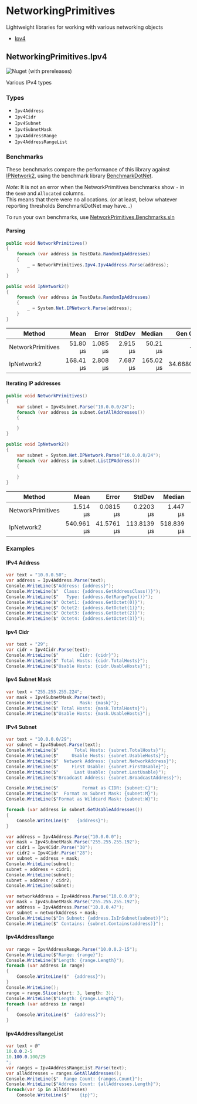 ﻿# NetworkingPrimitives

Lightweight libraries for working with various networking objects

- [Ipv4](#networkingprimitivesipv4)

## NetworkingPrimitives.Ipv4

![Nuget (with prereleases)](https://img.shields.io/nuget/vpre/NetworkPrimitives.Ipv4)

Various IPv4 types

### Types

- `Ipv4Address`
- `Ipv4Cidr`
- `Ipv4Subnet`
- `Ipv4SubnetMask`
- `Ipv4AddressRange`
- `Ipv4AddressRangeList`

### Benchmarks

These benchmarks compare the performance of this library against [IPNetwork2](https://github.com/lduchosal/ipnetwork),
using the benchmark library [BenchmarkDotNet](https://benchmarkdotnet.org/articles/overview.html).

*Note:* It is not an error when the NetworkPrimitives benchmarks show `-` in the `Gen0` and `Allocated` columns.  
This means that there were no allocations. (or at least, below whatever reporting thresholds BenchmarkDotNet may have...)

To run your own benchmarks, use [NetworkPrimitives.Benchmarks.sln](NetworkPrimitives.Benchmarks.sln)

#### Parsing

```c#
public void NetworkPrimitives()
{
    foreach (var address in TestData.RandomIpAddresses)
    {
        _ = NetworkPrimitives.Ipv4.Ipv4Address.Parse(address);
    }
}

public void IpNetwork2()
{
    foreach (var address in TestData.RandomIpAddresses)
    {
        _ = System.Net.IPNetwork.Parse(address);
    }
}
```

|            Method |      Mean |    Error |   StdDev |    Median |   Gen 0 | Allocated |
|------------------ |----------:|---------:|---------:|----------:|--------:|----------:|
| NetworkPrimitives |  51.80 μs | 1.085 μs | 2.915 μs |  50.21 μs |       - |         - |
|        IpNetwork2 | 168.41 μs | 2.808 μs | 7.687 μs | 165.02 μs | 34.6680 | 145,053 B |

#### Iterating IP addresses

```c#
public void NetworkPrimitives()
{
    var subnet = Ipv4Subnet.Parse("10.0.0.0/24");
    foreach (var address in subnet.GetAllAddresses())
    {

    }
}

public void IpNetwork2()
{
    var subnet = System.Net.IPNetwork.Parse("10.0.0.0/24");
    foreach (var address in subnet.ListIPAddress())
    {
        
    }
}
```

|            Method |       Mean |      Error |      StdDev |     Median |    Gen 0 | Allocated |
|------------------ |-----------:|-----------:|------------:|-----------:|---------:|----------:|
| NetworkPrimitives |   1.514 μs |  0.0815 μs |   0.2203 μs |   1.447 μs |        - |         - |
|        IpNetwork2 | 540.961 μs | 41.5761 μs | 113.8139 μs | 518.839 μs | 134.7656 | 564,865 B |



### Examples

#### IPv4 Address

```c#
var text = "10.0.0.50";
var address = Ipv4Address.Parse(text);
Console.WriteLine($"Address: {address}");
Console.WriteLine($"  Class: {address.GetAddressClass()}");
Console.WriteLine($"   Type: {address.GetRangeType()}");
Console.WriteLine($" Octet1: {address.GetOctet(0)}");
Console.WriteLine($" Octet2: {address.GetOctet(1)}");
Console.WriteLine($" Octet3: {address.GetOctet(2)}");
Console.WriteLine($" Octet4: {address.GetOctet(3)}");
```

#### Ipv4 Cidr

```c#
var text = "29";
var cidr = Ipv4Cidr.Parse(text);
Console.WriteLine($"        Cidr: {cidr}");
Console.WriteLine($" Total Hosts: {cidr.TotalHosts}");
Console.WriteLine($"Usable Hosts: {cidr.UsableHosts}");
```

#### Ipv4 Subnet Mask

```c#
var text = "255.255.255.224";
var mask = Ipv4SubnetMask.Parse(text);
Console.WriteLine($"        Mask: {mask}");
Console.WriteLine($" Total Hosts: {mask.TotalHosts}");
Console.WriteLine($"Usable Hosts: {mask.UsableHosts}");
```

#### IPv4 Subnet

```c#
var text = "10.0.0.0/29";
var subnet = Ipv4Subnet.Parse(text);
Console.WriteLine($"      Total Hosts: {subnet.TotalHosts}");
Console.WriteLine($"     Usable Hosts: {subnet.UsableHosts}");
Console.WriteLine($"  Network Address: {subnet.NetworkAddress}");
Console.WriteLine($"     First Usable: {subnet.FirstUsable}");
Console.WriteLine($"      Last Usable: {subnet.LastUsable}");
Console.WriteLine($"Broadcast Address: {subnet.BroadcastAddress}");

Console.WriteLine($"         Format as CIDR: {subnet:C}");
Console.WriteLine($"  Format as Subnet Mask: {subnet:M}");
Console.WriteLine($"Format as Wildcard Mask: {subnet:W}");

foreach (var address in subnet.GetUsableAddresses())
{
    Console.WriteLine($"   {address}");
}
```

```c#
var address = Ipv4Address.Parse("10.0.0.0");
var mask = Ipv4SubnetMask.Parse("255.255.255.192");
var cidr1 = Ipv4Cidr.Parse("30");
var cidr2 = Ipv4Cidr.Parse("28");
var subnet = address + mask;
Console.WriteLine(subnet);
subnet = address + cidr1;
Console.WriteLine(subnet);
subnet = address / cidr2;
Console.WriteLine(subnet);
```

```c#
var networkAddress = Ipv4Address.Parse("10.0.0.0");
var mask = Ipv4SubnetMask.Parse("255.255.255.192");
var address = Ipv4Address.Parse("10.0.0.47");
var subnet = networkAddress + mask;
Console.WriteLine($"In Subnet: {address.IsInSubnet(subnet)}");
Console.WriteLine($" Contains: {subnet.Contains(address)}");
```

#### Ipv4AddressRange

```c#
var range = Ipv4AddressRange.Parse("10.0.0.2-15");
Console.WriteLine($"Range: {range}");
Console.WriteLine($"Length: {range.Length}");
foreach (var address in range)
{
    Console.WriteLine($"  {address}");
}
Console.WriteLine();
range = range.Slice(start: 3, length: 3);
Console.WriteLine($"Length: {range.Length}");
foreach (var address in range)
{
    Console.WriteLine($"  {address}");
}
```

#### Ipv4AddressRangeList

```c#
var text = @"
10.0.0.2-5
10.100.0.100/29
";
var ranges = Ipv4AddressRangeList.Parse(text);
var allAddresses = ranges.GetAllAddresses();
Console.WriteLine($"  Range Count: {ranges.Count}");
Console.WriteLine($"Address Count: {allAddresses.Length}");
foreach(var ip in allAddresses)
    Console.WriteLine($"    {ip}");
```
